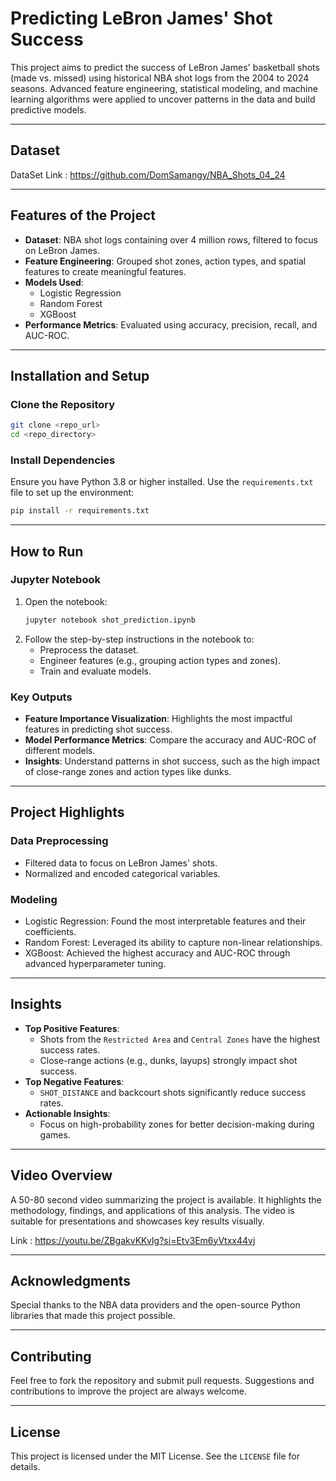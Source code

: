 # Predicting LeBron James' Shot Success

This project aims to predict the success of LeBron James' basketball shots (made vs. missed) using historical NBA shot logs from the 2004 to 2024 seasons. Advanced feature engineering, statistical modeling, and machine learning algorithms were applied to uncover patterns in the data and build predictive models.


---

## **Dataset**

DataSet Link : https://github.com/DomSamangy/NBA_Shots_04_24

---

## **Features of the Project**

- **Dataset**: NBA shot logs containing over 4 million rows, filtered to focus on LeBron James.
- **Feature Engineering**: Grouped shot zones, action types, and spatial features to create meaningful features.
- **Models Used**:
  - Logistic Regression
  - Random Forest
  - XGBoost
- **Performance Metrics**: Evaluated using accuracy, precision, recall, and AUC-ROC.

---

## **Installation and Setup**

### **Clone the Repository**

```bash
git clone <repo_url>
cd <repo_directory>
```

### **Install Dependencies**

Ensure you have Python 3.8 or higher installed. Use the `requirements.txt` file to set up the environment:

```bash
pip install -r requirements.txt
```

---

## **How to Run**

### **Jupyter Notebook**

1. Open the notebook:
   ```bash
   jupyter notebook shot_prediction.ipynb
   ```
2. Follow the step-by-step instructions in the notebook to:
   - Preprocess the dataset.
   - Engineer features (e.g., grouping action types and zones).
   - Train and evaluate models.

### **Key Outputs**

- **Feature Importance Visualization**: Highlights the most impactful features in predicting shot success.
- **Model Performance Metrics**: Compare the accuracy and AUC-ROC of different models.
- **Insights**: Understand patterns in shot success, such as the high impact of close-range zones and action types like dunks.

---

## **Project Highlights**

### **Data Preprocessing**

- Filtered data to focus on LeBron James' shots.
- Normalized and encoded categorical variables.

### **Modeling**

- Logistic Regression: Found the most interpretable features and their coefficients.
- Random Forest: Leveraged its ability to capture non-linear relationships.
- XGBoost: Achieved the highest accuracy and AUC-ROC through advanced hyperparameter tuning.

---

## **Insights**

- **Top Positive Features**:
  - Shots from the `Restricted Area` and `Central Zones` have the highest success rates.
  - Close-range actions (e.g., dunks, layups) strongly impact shot success.
- **Top Negative Features**:
  - `SHOT_DISTANCE` and backcourt shots significantly reduce success rates.
- **Actionable Insights**:
  - Focus on high-probability zones for better decision-making during games.

---

## **Video Overview**

A 50-80 second video summarizing the project is available. It highlights the methodology, findings, and applications of this analysis. The video is suitable for presentations and showcases key results visually.

Link : https://youtu.be/ZBgakvKKvIg?si=Etv3Em6yVtxx44vj

---

## **Acknowledgments**

Special thanks to the NBA data providers and the open-source Python libraries that made this project possible.

---

## **Contributing**

Feel free to fork the repository and submit pull requests. Suggestions and contributions to improve the project are always welcome.

---

## **License**

This project is licensed under the MIT License. See the `LICENSE` file for details.

